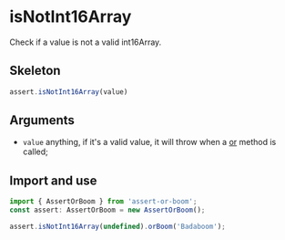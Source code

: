 # isNotInt16Array

Check if a value is not a valid int16Array.

## Skeleton

```ts
assert.isNotInt16Array(value)
```

## Arguments

- `value` anything, if it's a valid value, it will throw when a [or](../or.md) method is called;

## Import and use

```ts
import { AssertOrBoom } from 'assert-or-boom';
const assert: AssertOrBoom = new AssertOrBoom();

assert.isNotInt16Array(undefined).orBoom('Badaboom');
```
